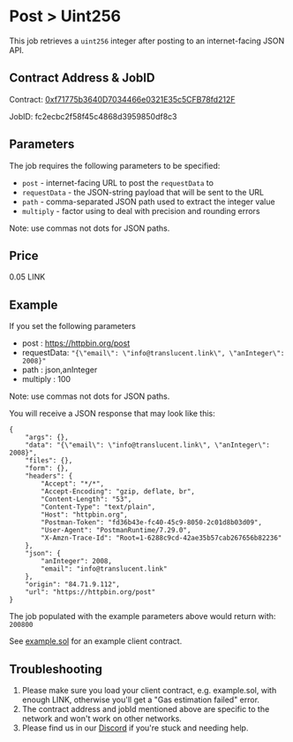 # Post > Uint256

This job retrieves a `uint256` integer after posting to an internet-facing JSON API.

## Contract Address & JobID
  
Contract: [0xf71775b3640D7034466e0321E35c5CFB78fd212F](https://rinkeby.etherscan.io/address/0xf71775b3640D7034466e0321E35c5CFB78fd212F)

JobID: fc2ecbc2f58f45c4868d3959850df8c3

## Parameters

The job requires the following parameters to be specified:

* `post` - internet-facing URL to post the `requestData` to
* `requestData` - the JSON-string payload that will be sent to the URL
* `path` - comma-separated JSON path used to extract the integer value
* `multiply` - factor using to deal with precision and rounding errors

Note: use commas not dots for JSON paths.

## Price

0.05 LINK

## Example

If you set the following parameters

* post : https://httpbin.org/post
* requestData: `"{\"email\": \"info@translucent.link\", \"anInteger\": 2008}"`
* path : json,anInteger
* multiply : 100

Note: use commas not dots for JSON paths.

You will receive a JSON response that may look like this:

    {
        "args": {},
        "data": "{\"email\": \"info@translucent.link\", \"anInteger\": 2008}",
        "files": {},
        "form": {},
        "headers": {
            "Accept": "*/*",
            "Accept-Encoding": "gzip, deflate, br",
            "Content-Length": "53",
            "Content-Type": "text/plain",
            "Host": "httpbin.org",
            "Postman-Token": "fd36b43e-fc40-45c9-8050-2c01d8b03d09",
            "User-Agent": "PostmanRuntime/7.29.0",
            "X-Amzn-Trace-Id": "Root=1-6288c9cd-42ae35b57cab267656b82236"
        },
        "json": {
            "anInteger": 2008,
            "email": "info@translucent.link"
        },
        "origin": "84.71.9.112",
        "url": "https://httpbin.org/post"
    }

The job populated with the example parameters above would return with: `200800`

See [example.sol](example.sol) for an example client contract.

## Troubleshooting

1. Please make sure you load your client contract, e.g. example.sol, with enough LINK, otherwise you'll get a "Gas estimation failed" error.
2. The contract address and jobId mentioned above are specific to the network and won't work on other networks.
3. Please find us in our [Discord](https://discord.gg/JxKT6R9Xpz) if you're stuck and needing help. 